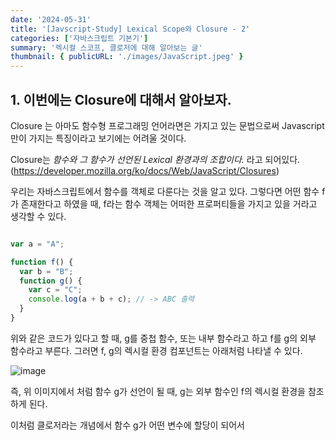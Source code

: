 ```yaml
---
date: '2024-05-31'
title: '[Javscript-Study] Lexical Scope와 Closure - 2'
categories: ['자바스크립트 기본기']
summary: '렉시컬 스코프, 클로저에 대해 알아보는 글'
thumbnail: { publicURL: './images/JavaScript.jpeg' }
---
```


## 1. 이번에는 Closure에 대해서 알아보자.

Closure 는 아마도 함수형 프로그래밍 언어라면은 가지고 있는 문법으로써 Javascript 만이 가지는 특징이라고 보기에는 어려울 것이다.

Closure는 *함수와 그 함수가 선언된 Lexical 환경과의 조합이다.* 라고 되어있다.(https://developer.mozilla.org/ko/docs/Web/JavaScript/Closures)

우리는 자바스크립트에서 함수를 객체로 다룬다는 것을 알고 있다. 그렇다면 어떤 함수 f 가 존재한다고 하였을 때, f라는 함수 객체는
어떠한 프로퍼티들을 가지고 있을 거라고 생각할 수 있다.

```javascript

var a = "A";

function f() {
  var b = "B";
  function g() {
    var c = "C";
    console.log(a + b + c); // -> ABC 출력
  }
}

```

위와 같은 코드가 있다고 할 때, g를 중첩 함수, 또는 내부 함수라고 하고 f를 g의 외부 함수라고 부른다. 그러면 
f, g의 렉시컬 환경 컴포넌트는 아래처럼 나타낼 수 있다.

![image](https://github.com/boxak/boxak.github.io/assets/38724041/751e58e2-80b3-4149-839f-37b3abf3faf1)

즉, 위 이미지에서 처럼 함수 g가 선언이 될 때, g는 외부 함수인 f의 렉시컬 환경을 참조하게 된다.

이처럼 클로저라는 개념에서 함수 g가 어떤 변수에 할당이 되어서 
